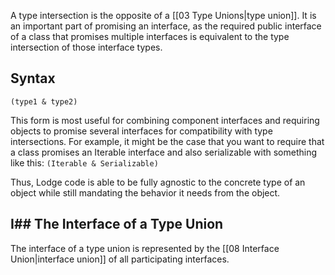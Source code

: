 A type intersection is the opposite of a [[03 Type Unions|type union]].
It is an important part of promising an interface, as the required public interface of a class that promises multiple interfaces is equivalent to the type intersection of those interface types.
## Syntax
`(type1 & type2)`

This form is most useful for combining component interfaces and requiring objects to promise several interfaces for compatibility with type intersections. For example, it might be the case that you want to require that a class promises an Iterable interface and also serializable with something like this: `(Iterable & Serializable)`

Thus, Lodge code is able to be fully agnostic to the concrete type of an object while still mandating the behavior it needs from the object.



## I## The Interface of a Type Union
The interface of a type union is represented by the [[08 Interface Union|interface union]] of all participating interfaces.

